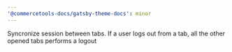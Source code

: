 ```yaml
---
'@commercetools-docs/gatsby-theme-docs': minor
---
```


Syncronize session between tabs. If a user logs out from a tab, all the other opened tabs performs a logout
